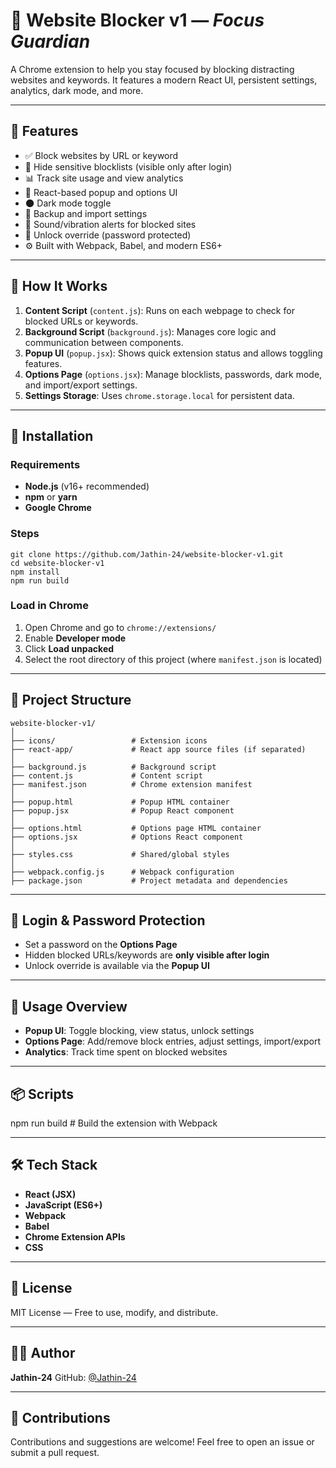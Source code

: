 # 🚫 Website Blocker v1 — *Focus Guardian*

A Chrome extension to help you stay focused by blocking distracting websites and keywords. It features a modern React UI, persistent settings, analytics, dark mode, and more.

---

## 🔧 Features

* ✅ Block websites by URL or keyword
* 🔐 Hide sensitive blocklists (visible only after login)
* 📊 Track site usage and view analytics
* 🎨 React-based popup and options UI
* 🌑 Dark mode toggle
* 📁 Backup and import settings
* 🔔 Sound/vibration alerts for blocked sites
* 🧠 Unlock override (password protected)
* ⚙️ Built with Webpack, Babel, and modern ES6+

---

## 🚀 How It Works

1. **Content Script** (`content.js`): Runs on each webpage to check for blocked URLs or keywords.
2. **Background Script** (`background.js`): Manages core logic and communication between components.
3. **Popup UI** (`popup.jsx`): Shows quick extension status and allows toggling features.
4. **Options Page** (`options.jsx`): Manage blocklists, passwords, dark mode, and import/export settings.
5. **Settings Storage**: Uses `chrome.storage.local` for persistent data.

---

## 🧩 Installation

### Requirements

* **Node.js** (v16+ recommended)
* **npm** or **yarn**
* **Google Chrome**

### Steps

```
git clone https://github.com/Jathin-24/website-blocker-v1.git
cd website-blocker-v1
npm install
npm run build
```

### Load in Chrome

1. Open Chrome and go to `chrome://extensions/`
2. Enable **Developer mode**
3. Click **Load unpacked**
4. Select the root directory of this project (where `manifest.json` is located)

---

## 📁 Project Structure
```
website-blocker-v1/
│
├── icons/                 # Extension icons
├── react-app/             # React app source files (if separated)
│
├── background.js          # Background script
├── content.js             # Content script
├── manifest.json          # Chrome extension manifest
│
├── popup.html             # Popup HTML container
├── popup.jsx              # Popup React component
│
├── options.html           # Options page HTML container
├── options.jsx            # Options React component
│
├── styles.css             # Shared/global styles
│
├── webpack.config.js      # Webpack configuration
├── package.json           # Project metadata and dependencies
```

---

## 🔐 Login & Password Protection

* Set a password on the **Options Page**
* Hidden blocked URLs/keywords are **only visible after login**
* Unlock override is available via the **Popup UI**

---

## 🧠 Usage Overview

* **Popup UI**: Toggle blocking, view status, unlock settings
* **Options Page**: Add/remove block entries, adjust settings, import/export
* **Analytics**: Track time spent on blocked websites

---

## 📦 Scripts

npm run build     # Build the extension with Webpack

---

## 🛠️ Tech Stack

* **React (JSX)**
* **JavaScript (ES6+)**
* **Webpack**
* **Babel**
* **Chrome Extension APIs**
* **CSS**

---

## 📄 License

MIT License — Free to use, modify, and distribute.

---

## 👨‍💻 Author

**Jathin-24**
GitHub: [@Jathin-24](https://github.com/Jathin-24)

---

## 🤝 Contributions

Contributions and suggestions are welcome!
Feel free to open an issue or submit a pull request.
